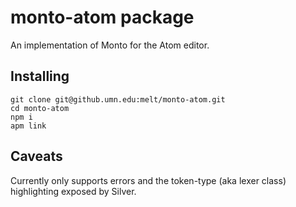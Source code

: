 # monto-atom package

An implementation of Monto for the Atom editor.

## Installing

```
git clone git@github.umn.edu:melt/monto-atom.git
cd monto-atom
npm i
apm link
```

## Caveats

Currently only supports errors and the token-type (aka lexer class)
highlighting exposed by Silver.

